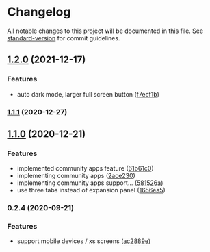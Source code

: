 # Changelog

All notable changes to this project will be documented in this file. See [standard-version](https://github.com/conventional-changelog/standard-version) for commit guidelines.

## [1.2.0](https://github.com/potpiejimmy/applauncher/compare/v1.1.1...v1.2.0) (2021-12-17)


### Features

* auto dark mode, larger full screen button ([f7ecf1b](https://github.com/potpiejimmy/applauncher/commit/f7ecf1b627e4df3a989e30962ac78cdc0f30e7ff))

### [1.1.1](https://github.com/potpiejimmy/applauncher/compare/v1.1.0...v1.1.1) (2020-12-27)

## [1.1.0](https://github.com/potpiejimmy/applauncher/compare/v1.0.0...v1.1.0) (2020-12-21)


### Features

* implemented community apps feature ([61b61c0](https://github.com/potpiejimmy/applauncher/commit/61b61c0948ee0a573482b4a4024e60a595c5efd3))
* implementing community apps ([2ace230](https://github.com/potpiejimmy/applauncher/commit/2ace2304c30c24254f08d2a81ed2b46cfbaa220a))
* implementing community apps support... ([581526a](https://github.com/potpiejimmy/applauncher/commit/581526ab31d753cfe4e46871af137cfc3f49400a))
* use three tabs instead of expansion panel ([1656ea5](https://github.com/potpiejimmy/applauncher/commit/1656ea5106b6bb9451234d4717a965a474bb2fce))

### 0.2.4 (2020-09-21)


### Features

* support mobile devices / xs screens ([ac2889e](https://github.com/potpiejimmy/applauncher/commit/ac2889e112197c07480f12aecf5d453a84eed716))
